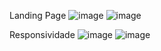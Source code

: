 Landing Page 
![image](https://github.com/CarlaMSLopes/EcoPontosWeb/assets/77212926/2498fbc3-742f-4f2b-b82a-d2eaaa29faa5)
![image](https://github.com/CarlaMSLopes/EcoPontosWeb/assets/77212926/6156bebc-f012-4549-ac7e-b573691b1c50)

Responsividade 
![image](https://github.com/CarlaMSLopes/EcoPontosWeb/assets/77212926/dd9aa17c-fa12-4db1-b047-38feccbbe831)
![image](https://github.com/CarlaMSLopes/EcoPontosWeb/assets/77212926/06287dc8-a04b-469e-a471-a34a4f95c409)


